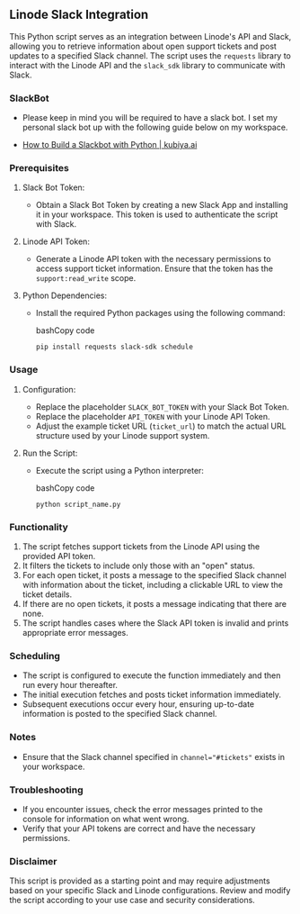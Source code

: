 Linode Slack Integration
------------------------

This Python script serves as an integration between Linode's API and Slack, allowing you to retrieve information about open support tickets and post updates to a specified Slack channel. The script uses the `requests` library to interact with the Linode API and the `slack_sdk` library to communicate with Slack.

### SlackBot

- Please keep in mind you will be required to have a slack bot. I set my personal slack bot up with the following guide below on my workspace.

- [How to Build a Slackbot with Python | kubiya.ai](https://www.kubiya.ai/resource-post/how-to-build-a-slackbot-with-python)

### Prerequisites

1.  Slack Bot Token:

    -   Obtain a Slack Bot Token by creating a new Slack App and installing it in your workspace. This token is used to authenticate the script with Slack.
2.  Linode API Token:

    -   Generate a Linode API token with the necessary permissions to access support ticket information. Ensure that the token has the `support:read_write` scope.
3.  Python Dependencies:

    -   Install the required Python packages using the following command:

        bashCopy code

        `pip install requests slack-sdk schedule`

### Usage

1.  Configuration:

    -   Replace the placeholder `SLACK_BOT_TOKEN` with your Slack Bot Token.
    -   Replace the placeholder `API_TOKEN` with your Linode API Token.
    -   Adjust the example ticket URL (`ticket_url`) to match the actual URL structure used by your Linode support system.
2.  Run the Script:

    -   Execute the script using a Python interpreter:

        bashCopy code

        `python script_name.py`

### Functionality

1.  The script fetches support tickets from the Linode API using the provided API token.
2.  It filters the tickets to include only those with an "open" status.
3.  For each open ticket, it posts a message to the specified Slack channel with information about the ticket, including a clickable URL to view the ticket details.
4.  If there are no open tickets, it posts a message indicating that there are none.
5.  The script handles cases where the Slack API token is invalid and prints appropriate error messages.

### Scheduling

-   The script is configured to execute the function immediately and then run every hour thereafter.
-   The initial execution fetches and posts ticket information immediately.
-   Subsequent executions occur every hour, ensuring up-to-date information is posted to the specified Slack channel.

### Notes

-   Ensure that the Slack channel specified in `channel="#tickets"` exists in your workspace.

### Troubleshooting

-   If you encounter issues, check the error messages printed to the console for information on what went wrong.
-   Verify that your API tokens are correct and have the necessary permissions.

### Disclaimer

This script is provided as a starting point and may require adjustments based on your specific Slack and Linode configurations. Review and modify the script according to your use case and security considerations.
